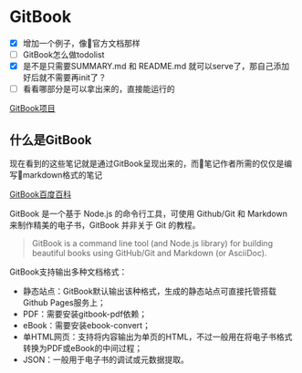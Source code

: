 # GitBook

- [x] 增加一个例子，像官方文档那样
- [ ] GitBook怎么做todolist
- [x] 是不是只需要SUMMARY.md 和 README.md 就可以serve了，那自己添加好后就不需要再init了？
- [ ] 看看哪部分是可以拿出来的，直接能运行的

[GitBook项目](https://github.com/GitbookIO/gitbook)

## 什么是GitBook

现在看到的这些笔记就是通过GitBook呈现出来的，而笔记作者所需的仅仅是编写markdown格式的笔记

[GitBook百度百科](https://baike.baidu.com/item/GitBook/17969908)

GitBook 是一个基于 Node.js 的命令行工具，可使用 Github/Git 和 Markdown 来制作精美的电子书，GitBook 并非关于 Git 的教程。
> GitBook is a command line tool (and Node.js library) for building beautiful books using GitHub/Git and Markdown (or AsciiDoc).

GitBook支持输出多种文档格式：

- 静态站点：GitBook默认输出该种格式，生成的静态站点可直接托管搭载Github Pages服务上；
- PDF：需要安装gitbook-pdf依赖；
- eBook：需要安装ebook-convert；
- 单HTML网页：支持将内容输出为单页的HTML，不过一般用在将电子书格式转换为PDF或eBook的中间过程；
- JSON：一般用于电子书的调试或元数据提取。
